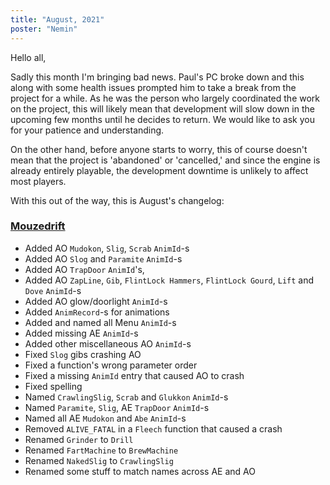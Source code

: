```yaml
---
title: "August, 2021"
poster: "Nemin"
---
```


Hello all,

Sadly this month I'm bringing bad news. Paul's PC broke down and this along with some health issues
prompted him to take a break from the project for a while. As he was the person who largely
coordinated the work on the project, this will likely mean that development will slow down in
the upcoming few months until he decides to return. We would like to ask you for your patience and
understanding.

On the other hand, before anyone starts to worry, this of course doesn't mean that the project is 'abandoned' or 'cancelled,' and
since the engine is already entirely playable, the development downtime is unlikely to affect most
players.

With this out of the way, this is August's changelog:

### [Mouzedrift]

- Added AO `Mudokon`, `Slig`, `Scrab` `AnimId`-s 
- Added AO `Slog` and `Paramite` `AnimId`-s
- Added AO `TrapDoor` `AnimId`'s, 
- Added AO `ZapLine`, `Gib`, `FlintLock Hammers`, `FlintLock Gourd`, `Lift` and `Dove` `AnimId`-s
- Added AO glow/doorlight `AnimId`-s
- Added `AnimRecord`-s for animations
- Added and named all Menu `AnimId`-s
- Added missing AE `AnimId`-s
- Added other miscellaneous AO `AnimId`-s
- Fixed `Slog` gibs crashing AO
- Fixed a function's wrong parameter order
- Fixed a missing `AnimId` entry that caused AO to crash
- Fixed spelling
- Named `CrawlingSlig`, `Scrab` and `Glukkon` `AnimId`-s 
- Named `Paramite`, `Slig`, AE `TrapDoor` `AnimId`-s
- Named all AE `Mudokon` and `Abe` `AnimId`-s
- Removed `ALIVE_FATAL` in a `Fleech` function that caused a crash
- Renamed `Grinder` to `Drill`
- Renamed `FartMachine` to `BrewMachine`
- Renamed `NakedSlig` to `CrawlingSlig`
- Renamed some stuff to match names across AE and AO

[paul]: https://github.com/AliveTeam/alive_reversing/pulls?page=1&q=is%3Apr+is%3Aclosed+created%3A2021-08-01..2021-09-01+author%3Apaulsapps
[d3nwah]: https://github.com/AliveTeam/alive_reversing/pulls?q=is%3Apr+is%3Aclosed+created%3A2021-08-01..2021-09-01+author%3AD3nwah
[mouzedrift]: https://github.com/AliveTeam/alive_reversing/pulls?q=is%3Apr+is%3Aclosed+created%3A2021-08-01..2021-09-01+author%3Amouzedrift
[liji32]: https://github.com/AliveTeam/alive_reversing/pulls?q=is%3Apr+is%3Aclosed+created%3A2021-08-01..2021-09-01+author%3ALIJI32
[pryon]: https://github.com/AliveTeam/alive_reversing/pulls?q=is%3Apr+is%3Aclosed+created%3A2021-08-01..2021-09-01+author%3APryon
[theonlydarkshadow]: https://github.com/AliveTeam/alive_reversing/pulls?q=is%3Apr+is%3Aclosed+created%3A2021-08-01..2021-09-01+author%3ATHEONLYDarkShadow
[ultrastars3000]: https://github.com/AliveTeam/alive_reversing/pulls?q=is%3Apr+is%3Aclosed+created%3A2021-08-01..2021-09-01+author%3AUltraStars3000
[nemin]: https://github.com/AliveTeam/alive_reversing/pulls?q=is%3Apr+is%3Aclosed+created%3A2021-08-01..2021-09-01+author%3ANemin32
[vee]: https://github.com/AliveTeam/alive_reversing/pulls?q=is%3Apr+is%3Aclosed+created%3A2021-08-01..2021-09-01+author%3ASuperV1234
[deanff]: https://github.com/AliveTeam/alive_reversing/pulls?q=is%3Apr+is%3Aclosed+created%3A2021-08-01..2021-09-01+author%3Adeanff
[mlg]: https://github.com/AliveTeam/alive_reversing/pulls?q=is%3Apr+is%3Aclosed+created%3A2021-08-01..2021-09-01+author%3Amlgthatsme
[gprokaru]: https://github.com/AliveTeam/alive_reversing/pulls?q=is%3Apr+is%3Aclosed+created%3A2021-08-01..2021-09-01+author%3Agprokaru